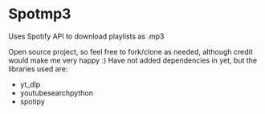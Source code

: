 # Spotmp3
Uses Spotify API to download playlists as .mp3

Open source project, so feel free to fork/clone as needed, although credit would make me very happy :)
Have not added dependencies in yet, but the libraries used are:
- yt_dlp
- youtubesearchpython
- spotipy
